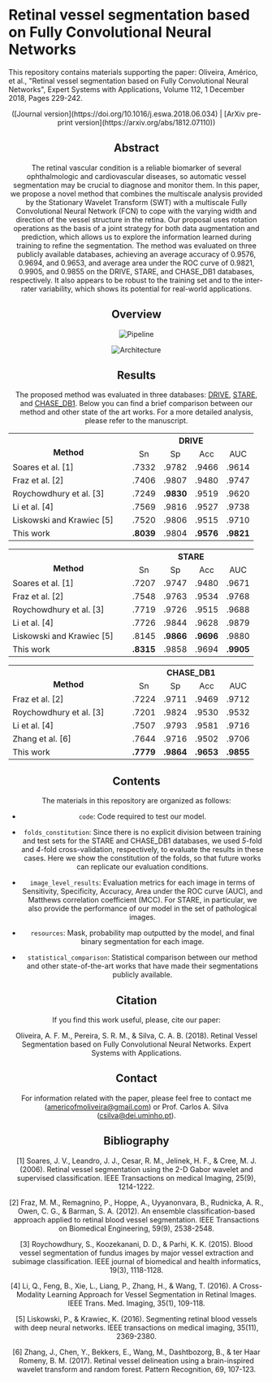 # Retinal vessel segmentation based on Fully Convolutional Neural Networks

This repository contains materials supporting the paper: Oliveira, Américo, et al., "Retinal vessel segmentation based on Fully Convolutional Neural Networks", Expert Systems with Applications, Volume 112, 1 December 2018, Pages 229-242. <br />

<center>([Journal version](https://doi.org/10.1016/j.eswa.2018.06.034) | [ArXiv pre-print version](https://arxiv.org/abs/1812.07110))

## Abstract

The retinal vascular condition is a reliable biomarker of several ophthalmologic and cardiovascular diseases, so automatic vessel segmentation may be crucial to diagnose and monitor them. In this paper, we propose a novel method that combines the multiscale analysis provided by the Stationary Wavelet Transform (SWT) with a multiscale Fully Convolutional Neural Network (FCN) to cope with the varying width and direction of the vessel structure in the retina. Our proposal uses rotation operations as the basis of a joint strategy for both data augmentation and prediction, which allows us to explore the information learned during training to refine the segmentation. The method was evaluated on three publicly available databases, achieving an average accuracy of 0.9576, 0.9694, and 0.9653, and average area under the ROC curve of 0.9821, 0.9905, and 0.9855 on the DRIVE, STARE, and CHASE_DB1 databases, respectively. It also appears to be robust to the training set and to the inter-rater variability, which shows its potential for real-world applications.

## Overview

![Pipeline](https://github.com/americofmoliveira/VesselSegmentation_ESWA/blob/master/resources/architecture/1a.png)

![Architecture](https://github.com/americofmoliveira/VesselSegmentation_ESWA/blob/master/resources/architecture/1b.png)

## Results

The proposed method was evaluated in three databases: [DRIVE](https://www.isi.uu.nl/Research/Databases/DRIVE/), [STARE](http://cecas.clemson.edu/~ahoover/stare/), and [CHASE_DB1](https://blogs.kingston.ac.uk/retinal/chasedb1/). Below you can find a brief comparison between our method and other state of the art works. For a more detailed analysis, please refer to the manuscript.

<p align="center">

<table class="tg">
  <tr>
    <th class="tg-lm6i" col width="220" rowspan="2"><br>Method </th>
    <th class="tg-lm6i" colspan="4">DRIVE</th>
  </tr>
  <tr>
    <td class="tg-lm6i"><div align="center">Sn</td>
    <td class="tg-lm6i"><div align="center">Sp</td>
    <td class="tg-lm6i"><div align="center">Acc</td>
    <td class="tg-lm6i"><div align="center">AUC</td>
  </tr>
  <tr>
    <td class="tg-7x02"><div align="left">Soares et al. [1]</td>
    <td class="tg-akyt">.7332</td>
    <td class="tg-akyt">.9782</td>
    <td class="tg-akyt">.9466</td>
    <td class="tg-akyt">.9614</td>
  </tr>
  <tr>
    <td class="tg-7x02"><div align="left">Fraz et al. [2]</td>
    <td class="tg-akyt">.7406</td>
    <td class="tg-akyt">.9807</td>
    <td class="tg-akyt">.9480</td>
    <td class="tg-akyt">.9747</td>
  </tr>
  <tr>
    <td class="tg-7x02"><div align="left">Roychowdhury et al. [3]</td>
    <td class="tg-akyt">.7249</td>
    <td class="tg-qpkk"><b>.9830</b></td>
    <td class="tg-akyt">.9519</td>
    <td class="tg-akyt">.9620</td>
  </tr>
  <tr>
    <td class="tg-7x02"><div align="left">Li et al. [4]</td>
    <td class="tg-akyt">.7569</td>
    <td class="tg-akyt">.9816</td>
    <td class="tg-akyt">.9527</td>
    <td class="tg-akyt">.9738</td>
  </tr>
  <tr>
    <td class="tg-7x02"><div align="left">Liskowski and Krawiec [5]</td>
    <td class="tg-akyt">.7520</td>
    <td class="tg-akyt">.9806</td>
    <td class="tg-akyt">.9515</td>
    <td class="tg-akyt">.9710</td>
  </tr>
  <tr>
    <td class="tg-7x02"><div align="left">This work</td>
    <td class="tg-qpkk"><b>.8039</td>
    <td class="tg-akyt">.9804</td>
    <td class="tg-qpkk"><b>.9576</td>
    <td class="tg-qpkk"><b>.9821</td>
  </tr>
</table>


<table class="tg">
  <tr>
    <th class="tg-lm6i" col width="220" rowspan="2"><br>Method </th>
    <th class="tg-lm6i" colspan="4">STARE</th>
  </tr>
  <tr>
    <td class="tg-lm6i"><div align="center">Sn</td>
    <td class="tg-lm6i"><div align="center">Sp</td>
    <td class="tg-lm6i"><div align="center">Acc</td>
    <td class="tg-lm6i"><div align="center">AUC</td>
  </tr>
  <tr>
    <td class="tg-7x02"><div align="left">Soares et al. [1]</td>
    <td class="tg-akyt">.7207</td>
    <td class="tg-akyt">.9747</td>
    <td class="tg-akyt">.9480</td>
    <td class="tg-akyt">.9671</td>
  </tr>
  <tr>
    <td class="tg-7x02"><div align="left">Fraz et al. [2]</td>
    <td class="tg-akyt">.7548</td>
    <td class="tg-akyt">.9763</td>
    <td class="tg-akyt">.9534</td>
    <td class="tg-akyt">.9768</td>
  </tr>
  <tr>
    <td class="tg-7x02"><div align="left">Roychowdhury et al. [3]</td>
    <td class="tg-akyt">.7719</td>
    <td class="tg-qpkk">.9726</td>
    <td class="tg-akyt">.9515</td>
    <td class="tg-akyt">.9688</td>
  </tr>
  <tr>
    <td class="tg-7x02"><div align="left">Li et al. [4]</td>
    <td class="tg-akyt">.7726</td>
    <td class="tg-akyt">.9844</td>
    <td class="tg-akyt">.9628</td>
    <td class="tg-akyt">.9879</td>
  </tr>
  <tr>
    <td class="tg-7x02"><div align="left">Liskowski and Krawiec [5]</td>
    <td class="tg-akyt">.8145</td>
    <td class="tg-akyt"><b>.9866</td>
    <td class="tg-akyt"><b>.9696</td>
    <td class="tg-akyt">.9880</td>
  </tr>
  <tr>
    <td class="tg-7x02"><div align="left">This work</td>
    <td class="tg-qpkk"><b>.8315</td>
    <td class="tg-akyt">.9858</td>
    <td class="tg-qpkk">.9694</td>
    <td class="tg-qpkk"><b>.9905</td>
  </tr>
</table>


<table class="tg">
  <tr>
    <th class="tg-lm6i" col width="220" rowspan="2"><br>Method </th>
    <th class="tg-lm6i" colspan="4">CHASE_DB1</th>
  </tr>
  <tr>
    <td class="tg-lm6i"><div align="center">Sn</td>
    <td class="tg-lm6i"><div align="center">Sp</td>
    <td class="tg-lm6i"><div align="center">Acc</td>
    <td class="tg-lm6i"><div align="center">AUC</td>
  </tr>
  <tr>
    <td class="tg-7x02"><div align="left">Fraz et al. [2]</td>
    <td class="tg-akyt">.7224</td>
    <td class="tg-akyt">.9711</td>
    <td class="tg-akyt">.9469</td>
    <td class="tg-akyt">.9712</td>
  </tr>
  <tr>
    <td class="tg-7x02"><div align="left">Roychowdhury et al. [3]    </td>
    <td class="tg-akyt">.7201</td>
    <td class="tg-akyt">.9824</td>
    <td class="tg-akyt">.9530</td>
    <td class="tg-akyt">.9532</td>
  </tr>
  <tr>
    <td class="tg-7x02"><div align="left">Li et al. [4]</td>
    <td class="tg-akyt">.7507</td>
    <td class="tg-qpkk">.9793</td>
    <td class="tg-akyt">.9581</td>
    <td class="tg-akyt">.9716</td>
  </tr>
  <tr>
    <td class="tg-7x02"><div align="left">Zhang et al. [6]</td>
    <td class="tg-akyt">.7644</td>
    <td class="tg-akyt">.9716</td>
    <td class="tg-akyt">.9502</td>
    <td class="tg-akyt">.9706</td>
  </tr>
  <tr>
    <td class="tg-7x02"><div align="left">This work</td>
    <td class="tg-qpkk"><b>.7779</td>
    <td class="tg-akyt"><b>.9864</td>
    <td class="tg-qpkk"><b>.9653</td>
    <td class="tg-qpkk"><b>.9855</td>
  </tr>
</table>
</p>


## Contents

The materials in this repository are organized as follows:

- `code`: Code required to test our model.

- `folds_constitution`: Since there is no explicit division between training and test sets for the STARE and CHASE_DB1 databases, we used *5*-fold and *4*-fold cross-validation, respectively, to evaluate the results in these cases. Here we show the constitution of the folds, so that future works can replicate our evaluation conditions.

- `image_level_results`: Evaluation metrics for each image in terms of Sensitivity, Specificity, Accuracy, Area under the ROC curve (AUC), and Matthews correlation coefficient (MCC). For STARE, in particular, we also provide the performance of our model in the set of pathological images.

- `resources`: Mask, probability map outputted by the model, and final binary segmentation for each image. 

- `statistical_comparison`: Statistical comparison between our method and other state-of-the-art works that have made their segmentations publicly available.

## Citation

If you find this work useful, please, cite our paper:

Oliveira, A. F. M., Pereira, S. R. M., & Silva, C. A. B. (2018). Retinal Vessel Segmentation based on Fully Convolutional Neural Networks. Expert Systems with Applications.

## Contact

For information related with the paper, please feel free to contact me (americofmoliveira@gmail.com) or Prof. Carlos A. Silva (csilva@dei.uminho.pt).

## Bibliography

[1] Soares, J. V., Leandro, J. J., Cesar, R. M., Jelinek, H. F., & Cree, M. J. (2006). Retinal vessel segmentation using the 2-D Gabor wavelet and supervised classification. IEEE Transactions on medical Imaging, 25(9), 1214-1222.

[2] Fraz, M. M., Remagnino, P., Hoppe, A., Uyyanonvara, B., Rudnicka, A. R., Owen, C. G., & Barman, S. A. (2012). An ensemble classification-based approach applied to retinal blood vessel segmentation. IEEE Transactions on Biomedical Engineering, 59(9), 2538-2548.

[3] Roychowdhury, S., Koozekanani, D. D., & Parhi, K. K. (2015). Blood vessel segmentation of fundus images by major vessel extraction and subimage classification. IEEE journal of biomedical and health informatics, 19(3), 1118-1128.

[4] Li, Q., Feng, B., Xie, L., Liang, P., Zhang, H., & Wang, T. (2016). A Cross-Modality Learning Approach for Vessel Segmentation in Retinal Images. IEEE Trans. Med. Imaging, 35(1), 109-118.

[5] Liskowski, P., & Krawiec, K. (2016). Segmenting retinal blood vessels with deep neural networks. IEEE transactions on medical imaging, 35(11), 2369-2380.

[6] Zhang, J., Chen, Y., Bekkers, E., Wang, M., Dashtbozorg, B., & ter Haar Romeny, B. M. (2017). Retinal vessel delineation using a brain-inspired wavelet transform and random forest. Pattern Recognition, 69, 107-123.
